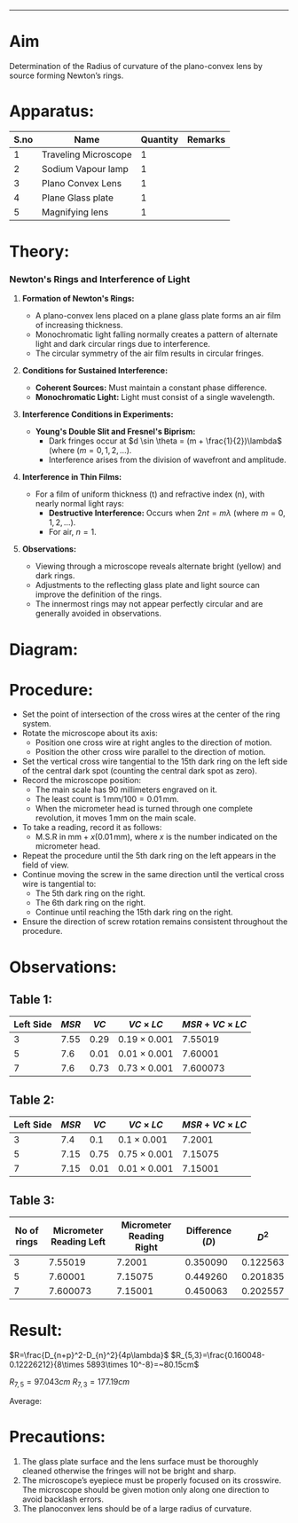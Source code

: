 ___
# Aim 
Determination of the Radius of curvature of the plano-convex lens by source
forming Newton’s rings.

# Apparatus:

| S.no | Name                 | Quantity | Remarks |
| ---- | -------------------- | -------- | ------- |
| 1    | Traveling Microscope | 1        |         |
| 2    | Sodium Vapour lamp   | 1        |         |
| 3    | Plano Convex Lens    | 1        |         |
| 4    | Plane Glass plate    | 1        |         |
| 5    | Magnifying lens      | 1        |         |

# Theory:
### Newton's Rings and Interference of Light

1. **Formation of Newton's Rings:**
   - A plano-convex lens placed on a plane glass plate forms an air film of increasing thickness.
   - Monochromatic light falling normally creates a pattern of alternate light and dark circular rings due to interference.
   - The circular symmetry of the air film results in circular fringes.

2. **Conditions for Sustained Interference:**
   - **Coherent Sources:** Must maintain a constant phase difference.
   - **Monochromatic Light:** Light must consist of a single wavelength.

3. **Interference Conditions in Experiments:**
   - **Young's Double Slit and Fresnel's Biprism:**
     - Dark fringes occur at $d \sin \theta = (m + \frac{1}{2})\lambda$ (where $(m = 0, 1, 2, \ldots$).
     - Interference arises from the division of wavefront and amplitude.

4. **Interference in Thin Films:**
   - For a film of uniform thickness \(t\) and refractive index \(n\), with nearly normal light rays:
     - **Destructive Interference:** Occurs when $2nt = m\lambda$ (where $m = 0, 1, 2, \ldots$).
     - For air, $n = 1$.

5. **Observations:**
   - Viewing through a microscope reveals alternate bright (yellow) and dark rings.
   - Adjustments to the reflecting glass plate and light source can improve the definition of the rings.
   - The innermost rings may not appear perfectly circular and are generally avoided in observations.

# Diagram:

# Procedure:
- Set the point of intersection of the cross wires at the center of the ring system.
- Rotate the microscope about its axis:
  - Position one cross wire at right angles to the direction of motion.
  - Position the other cross wire parallel to the direction of motion.
- Set the vertical cross wire tangential to the 15th dark ring on the left side of the central dark spot (counting the central dark spot as zero).
- Record the microscope position:
  - The main scale has 90 millimeters engraved on it.
  - The least count is ${1 \, \text{mm}/100 = 0.01 \, \text{mm}}$.
  - When the micrometer head is turned through one complete revolution, it moves ${1 \, \text{mm}}$ on the main scale.
- To take a reading, record it as follows:
  - ${\text{M.S.R in mm} + x (0.01 \, \text{mm})}$, where $x$ is the number indicated on the micrometer head.
- Repeat the procedure until the 5th dark ring on the left appears in the field of view.
- Continue moving the screw in the same direction until the vertical cross wire is tangential to:
  - The 5th dark ring on the right.
  - The 6th dark ring on the right.
  - Continue until reaching the 15th dark ring on the right.
- Ensure the direction of screw rotation remains consistent throughout the procedure.


# Observations:

## Table 1:

| Left Side | $MSR$  | $VC$   | $VC \times LC$     | $MSR+VC\times LC$ |
| --------- | ------ | ------ | ------------------ | ----------------- |
| 3         | $7.55$ | $0.29$ | $0.19\times 0.001$ | $7.55019$         |
| 5         | $7.6$  | 0.01   | $0.01\times 0.001$ | $7.60001$         |
| 7         | $7.6$  | $0.73$ | $0.73\times 0.001$ | $7.600073$        |

## Table 2:
| Left Side | $MSR$  | $VC$   | $VC \times LC$     | $MSR+VC\times LC$ |
| --------- | ------ | ------ | ------------------ | ----------------- |
| 3         | $7.4$  | $0.1$  | $0.1\times 0.001$  | $7.2001$          |
| 5         | $7.15$ | $0.75$ | $0.75\times 0.001$ | $7.15075$         |
| 7         | $7.15$ | $0.01$ | $0.01\times 0.001$ | $7.15001$         |

## Table 3:

| No of rings | Micrometer Reading Left | Micrometer Reading Right | Difference ($D$) | $D^2$    |
| ----------- | ----------------------- | ------------------------ | ---------------- | -------- |
| 3           | 7.55019                 | 7.2001                   | 0.350090         | 0.122563 |
| 5           | 7.60001                 | 7.15075                  | 0.449260         | 0.201835 |
| 7           | 7.600073                | 7.15001                  | 0.450063         | 0.202557 |

# Result:

$R=\frac{D_{n+p}^2-D_{n}^2}{4p\lambda}$
$R_{5,3}=\frac{0.160048-0.12226212}{8\times 5893\times 10^-8}=~80.15cm$

$R_{7,5}=97.043cm$
$R_{7,3}=177.19cm$

Average:

# Precautions:
1. The glass plate surface and the lens surface must be thoroughly cleaned otherwise
the fringes will not be bright and sharp.
2. The microscope’s eyepiece must be properly focused on its crosswire. The
microscope should be given motion only along one direction to avoid backlash errors.
3. The planoconvex lens should be of a large radius of curvature.